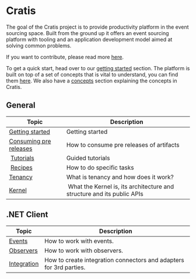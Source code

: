 # Cratis

The goal of the Cratis project is to provide productivity platform in the event sourcing space.
Built from the ground up it offers an event sourcing platform with tooling and an application development
model aimed at solving common problems.

If you want to contribute, please read more [here](./contributing.md).

To get a quick start, head over to our [getting started](./getting-started.md) section.
The platform is built on top of a set of concepts that is vital to understand, you can find them [here](./concepts/index.md).
We also have a [concepts](./concepts/index.md) section explaining the concepts in Cratis.

## General

| Topic | Description |
| ------- | ----------- |
| [Getting started](./getting-started.md) | Getting started |
| [Consuming pre releases](./consuming-pre-releases.md) | How to consume pre releases of artifacts |
| [Tutorials](./tutorials/index.md) | Guided tutorials |
| [Recipes](./recipes/index.md) | How to do specific tasks |
| [Tenancy](./tenancy.md) | What is tenancy and how does it work? |
| [Kernel](./kernel/index.md) | What the Kernel is, its architecture and structure and its public APIs |

## .NET Client

| Topic | Description |
| ------- | ----------- |
| [Events](./clients/dotnet/events/events.md) | How to work with events. |
| [Observers](./clients/dotnet/events/observers.md) | How to work with observers. |
| [Integration](./clients/dotnet/integration/integration.md) | How to create integration connectors and adapters for 3rd parties. |

